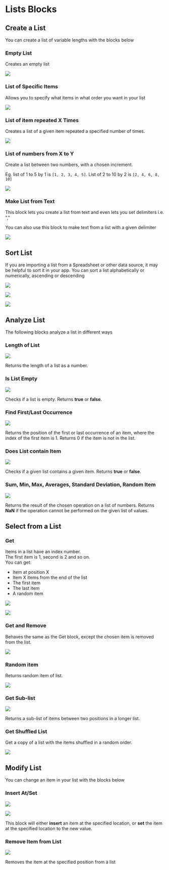 # Lists Blocks

## Create a List

You can create a list of variable lengths with the blocks below

### Empty List

Creates an empty list

![](../../.gitbook/assets/list-emp.png)

### List of Specific Items

Allows you to specify what items in what order you want in your list

![](../../.gitbook/assets/list-preset.png)

### List of item repeated X Times

Creates a list of a given item repeated a specified number of times.

![](../../.gitbook/assets/list-repeat.png)

### List of numbers from X to Y

Create a list between two numbers, with a chosen increment.

Eg. list of 1 to 5 by 1 is `[1, 2, 3, 4, 5]`. List of 2 to 10 by 2 is `[2, 4, 6, 8, 10]`

![](../../.gitbook/assets/list-nums.png)

### Make List from Text

This block lets you create a list from text and even lets you set delimiters i.e. ","

You can also use this block to make text from a list with a given delimiter

![](../../.gitbook/assets/list-delim.png)

## Sort List

If you are importing a list from a Spreadsheet or other data source, it may be helpful to sort it in your app. You can sort a list alphabetically or numerically, ascending or descending

![](../../.gitbook/assets/list-sort.png)

![](../../.gitbook/assets/list-num-asc.png)

![](../../.gitbook/assets/list-num-desc.png)

## Analyze List

The following blocks analyze a list in different ways

### Length of List

![](../../.gitbook/assets/list-len.png)

Returns the length of a list as a number.

### Is List Empty

![](../../.gitbook/assets/list-isemp.png)

Checks if a list is empty. Returns **true** or **false**.

### Find First/Last Occurrence

![](../../.gitbook/assets/list-find.png)

Returns the position of the first or last occurrence of an item, where the index of the first item is 1. Returns 0 if the item is not in the list.

### Does List contain Item

![](../../.gitbook/assets/list-contain.png)

Checks if a given list contains a given item. Returns **true** or **false**.

### Sum, Min, Max, Averages, Standard Deviation, Random Item

![](../../.gitbook/assets/list-ops.png)

Returns the result of the chosen operation on a list of numbers. Returns **NaN** if the operation cannot be performed on the given list of values.

## Select from a List

### Get

Items in a list have an index number. \
The first item is 1, second is 2 and so on. \
You can get:

* Item at position X
* Item X items from the end of the list
* The first item
* The last item
* A random item

![](../../.gitbook/assets/list-get.png)

![](../../.gitbook/assets/list-getnum.png)

### Get and Remove

Behaves the same as the Get block, except the chosen item is removed from the list.

![](../../.gitbook/assets/list-getandremove.png)

### Random item

Returns random item of list.

![](../../.gitbook/assets/list-ran.png)

### Get Sub-list

![](../../.gitbook/assets/list-sub.png)

Returns a sub-list of items between two positions in a longer list.

### Get Shuffled List

Get a copy of a list with the items shuffled in a random order.



![](../../.gitbook/assets/list-shuffle.png)

## Modify List

You can change an item in your list with the blocks below

### Insert At/Set

![](../../.gitbook/assets/list-insert.png)

![](../../.gitbook/assets/list-insertlast.png)

This block will either **insert** an item at the specified location, or **set** the item at the specified location to the new value.

### Remove Item from List

![](../../.gitbook/assets/list-remove.png)

Removes the item at the specified position from a list
